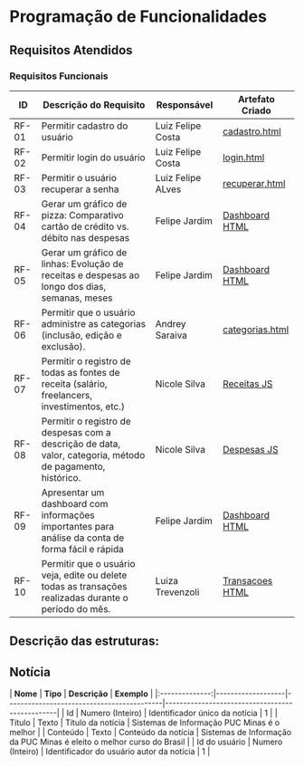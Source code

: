 # Programação de Funcionalidades

## Requisitos Atendidos

### Requisitos Funcionais

| ID    | Descrição do Requisito                                                                                     | Responsável       | Artefato Criado                                                                                                                                           |
| ----- | ---------------------------------------------------------------------------------------------------------- | ----------------- | --------------------------------------------------------------------------------------------------------------------------------------------------------- |
| RF-01 | Permitir cadastro do usuário                                                                               | Luiz Felipe Costa | [cadastro.html](https://github.com/ICEI-PUC-Minas-PMV-SI/pmv-si-2025-1-pe1-t7-controla/blob/main/src/cadastro.html)                                       |
| RF-02 | Permitir login do usuário                                                                                  | Luiz Felipe Costa | [login.html](https://github.com/ICEI-PUC-Minas-PMV-SI/pmv-si-2025-1-pe1-t7-controla/blob/main/src/login.html)                                             |
| RF-03 | Permitir o usuário recuperar a senha                                                                       | Luiz Felipe ALves | [recuperar.html](https://github.com/ICEI-PUC-Minas-PMV-SI/pmv-si-2025-1-pe1-t7-controla/blob/main/src/recuperar.html)                                     |
| RF-04 | Gerar um gráfico de pizza: Comparativo cartão de crédito vs. débito nas despesas                           | Felipe Jardim     | [Dashboard HTML](https://github.com/ICEI-PUC-Minas-PMV-SI/pmv-si-2025-1-pe1-t7-controla/blob/c01862698fb31de45d2325039bebe215a1d70e9a/src/dashboard.html) |
| RF-05 | Gerar um gráfico de linhas: Evolução de receitas e despesas ao longo dos dias, semanas, meses              | Felipe Jardim     | [Dashboard HTML](https://github.com/ICEI-PUC-Minas-PMV-SI/pmv-si-2025-1-pe1-t7-controla/blob/c01862698fb31de45d2325039bebe215a1d70e9a/src/dashboard.html) |
| RF-06 | Permitir que o usuário administre as categorias (inclusão, edição e exclusão).                             | Andrey Saraiva    | [categorias.html](https://github.com/ICEI-PUC-Minas-PMV-SI/pmv-si-2025-1-pe1-t7-controla/blob/main/src/categorias.html)                                   |
| RF-07 | Permitir o registro de todas as fontes de receita (salário, freelancers, investimentos, etc.)              | Nicole Silva      | [Receitas JS](https://github.com/ICEI-PUC-Minas-PMV-SI/pmv-si-2025-1-pe1-t7-controla/blob/main/js/receitas.js)                                            |
| RF-08 | Permitir o registro de despesas com a descrição de data, valor, categoria, método de pagamento, histórico. | Nicole Silva      | [Despesas JS](https://github.com/ICEI-PUC-Minas-PMV-SI/pmv-si-2025-1-pe1-t7-controla/blob/main/js/despesas.js)                                            |
| RF-09 | Apresentar um dashboard com informações importantes para análise da conta de forma fácil e rápida          | Felipe Jardim     | [Dashboard HTML](https://github.com/ICEI-PUC-Minas-PMV-SI/pmv-si-2025-1-pe1-t7-controla/blob/c01862698fb31de45d2325039bebe215a1d70e9a/src/dashboard.html) |
| RF-10 | Permitir que o usuário veja, edite ou delete todas as transações realizadas durante o período do mês.      | Luiza Trevenzoli  | [Transacoes HTML](https://github.com/ICEI-PUC-Minas-PMV-SI/pmv-si-2025-1-pe1-t7-controla/blob/main/src/transacoes.html)                                   |

## Descrição das estruturas:

## Notícia

|
**Nome** | **Tipo** | **Descrição** | **Exemplo** |
|:--------------:|-------------------|-------------------------------------------|------------------------------------------------|
| Id | Numero (Inteiro) | Identificador único da notícia | 1 |
| Título | Texto | Título da notícia | Sistemas de Informação PUC Minas é o melhor |
| Conteúdo | Texto | Conteúdo da notícia | Sistemas de Informação da PUC Minas é eleito o melhor curso do Brasil |
| Id do usuário | Numero (Inteiro) | Identificador do usuário autor da notícia | 1 |

